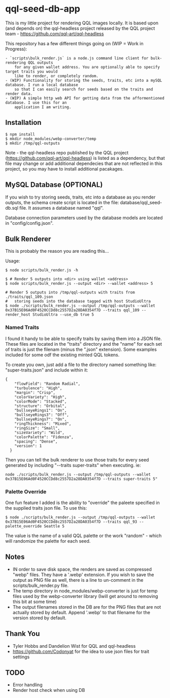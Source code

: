 # qql-seed-db-app

This is my little project for rendering QQL images locally. It is based upon (and depends on) the 
qql-headless project released by the QQL project team - https://github.com/qql-art/qql-headless

This repository has a few different things going on (WIP = Work in Progress):

    - `scripts\bulk_render.js` is a node.js command line client for bulk-rendering QQL outputs
        for any given wallet address. You are optionally able to specify target traits you would
        like to render, or completely random.
    - (WIP) Functionality for storing the seeds, traits, etc into a mySQL database. I run a local database 
        so that I can easily search for seeds based on the traits and render data.
    - (WIP) A simple http web API for getting data from the afformentioned database. I use this for an 
        application I am writing.
    

## Installation

```
$ npm install
$ mkdir node_modules/webp-converter/temp
$ mkdir /tmp/qql-outputs
```

Note - the qql-headless repo published by the QQL project (https://github.com/qql-art/qql-headless) is listed as a dependency, 
but that file may change or add additional dependecies that are not reflected in this project, so you may have to
install additional pacakages.

## MySQL Database (OPTIONAL)

If you wish to try storing seeds, traits, etc into a database as you render outputs, the schema create script
is located in the file: database/qql_seed-db.sql file. It assumes a database named "qql". 

Database connection parameters used by the database models are located in "config/config.json".

## Bulk Renderer

This is probably the reason you are reading this...

Usage:

```
$ node scripts/bulk_render.js -h

$ # Render 5 outputs into <dir> using wallet <address>
$ node scripts/bulk_render.js --output <dir> --wallet <address> 5

# Render 5 outputs into /tmp/qql-outputs with traits from ./traits/qql_109.json
#   storing seeds into the database tagged with host StudioUltra
$ node ./scripts/bulk_render.js --output /tmp/qql-outputs --wallet 0x37B15E06Ad0F4520CCDd8c2557D2a28DA0354f7D --traits qql_109 --render_host StudioUltra --use_db true 5
```

### Named Traits

I found it handy to be able to specify traits by saving them into a JSON file.  These files are located in the "traits" directory and the "name" for each set of traits is just the filenam (minus the ".json" extension).  Some examples included for some odf the existing minted QQL tokens.

To create you own, just add a file to the directory named something like: "super-traits.json" and include within it:
```
{
    "flowField": "Random Radial", 
    "turbulence": "High", 
    "margin": "Crisp", 
    "colorVariety": "High",
    "colorMode": "Stacked",
    "structure": "Orbital",
    "bullseyeRings1": "On",
    "bullseyeRings3": "Off",
    "bullseyeRings7": "On",
    "ringThickness": "Mixed",
    "ringSize": "Small",
    "sizeVariety": "Wild",
    "colorPalette": "Fidenza",
    "spacing": "Dense",
    "version": 1
  }
  ```

Then you can tell the bulk renderer to use those traits for every seed generated by including "--traits super-traits" when executing.  ie:
```
node ./scripts/bulk_render.js --output /tmp/qql-outputs --wallet 0x37B15E06Ad0F4520CCDd8c2557D2a28DA0354f7D --traits super-traits 5"
```


### Palette Override

One fun feature I added is the ability to "override" the paleete specified in the supplied traits json file.  To use this:
```
$ node ./scripts/bulk_render.js --output /tmp/qql-outputs --wallet 0x37B15E06Ad0F4520CCDd8c2557D2a28DA0354f7D --traits qql_93 --palette_override Seattle 5
```

The value is the name of a valid QQL palette or the work "random" - which will randomize the palette for each seed.

## Notes
* IN order to save disk space, the renders are saved as compressed "webp" files.  They have a '.webp' extension.  If you wish to save the output as PNG file as well, there is a line to un-comment in the scripts/bulk_render.py file.
* The temp directory in node_modules/webp-converter is just for temp files used by the webp-converter library (Iwill get around to removing this bit at some time)
* The output filenames stored in the DB are for the PNG files that are not actually stored by default. Append '.webp' to that filename for the version stored by default.

## Thank You
* Tyler Hobbs and Dandelion Wist for QQL and qql-headless
* https://github.com/Codonyat for the idea to use json files for trait settings

## TODO
* Error handling
* Render host check when using DB

